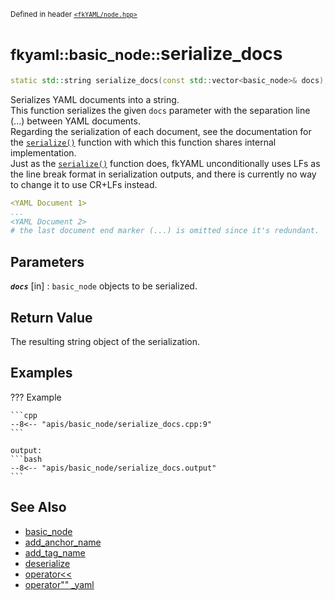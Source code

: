 <small>Defined in header [`<fkYAML/node.hpp>`](https://github.com/fktn-k/fkYAML/blob/develop/include/fkYAML/node.hpp)</small>

# <small>fkyaml::basic_node::</small>serialize_docs

```cpp
static std::string serialize_docs(const std::vector<basic_node>& docs);
```

Serializes YAML documents into a string.  
This function serializes the given `docs` parameter with the separation line (...) between YAML documents.  
Regarding the serialization of each document, see the documentation for the [`serialize()`](serialize.md) function with which this function shares internal implementation.  
Just as the [`serialize()`](serialize.md) function does, fkYAML unconditionally uses LFs as the line break format in serialization outputs, and there is currently no way to change it to use CR+LFs instead.  

```yaml
<YAML Document 1>
...
<YAML Document 2>
# the last document end marker (...) is omitted since it's redundant.
```

## **Parameters**

***`docs`*** [in]
:   `basic_node` objects to be serialized.

## **Return Value**

The resulting string object of the serialization.

## **Examples**

??? Example

    ```cpp
    --8<-- "apis/basic_node/serialize_docs.cpp:9"
    ```

    output:
    ```bash
    --8<-- "apis/basic_node/serialize_docs.output"
    ```

## **See Also**

* [basic_node](index.md)
* [add_anchor_name](add_anchor_name.md)
* [add_tag_name](add_tag_name.md)
* [deserialize](deserialize.md)
* [operator<<](insertion_operator.md)
* [operator"" _yaml](../operator_literal_yaml.md)
